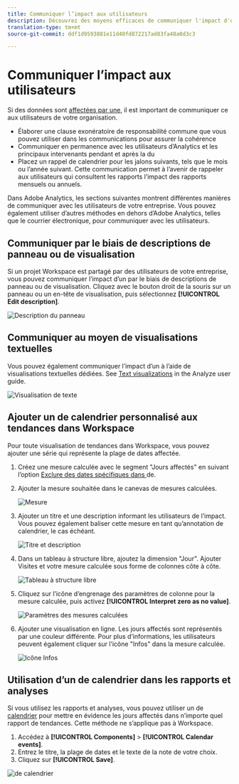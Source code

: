 ```yaml
---
title: Communiquer l’impact aux utilisateurs
description: Découvrez des moyens efficaces de communiquer l'impact d'un  dans votre entreprise.
translation-type: tm+mt
source-git-commit: ddf1d9593881e11d40fd872217ad83fa48a0d3c3

---
```



# Communiquer l’impact aux utilisateurs

Si des données sont [affectées par une](../event-impacted.md), il est important de communiquer ce aux utilisateurs de votre organisation.

* Élaborer une clause exonératoire de responsabilité commune que vous pouvez utiliser dans les communications pour assurer la cohérence
* Communiquer en permanence avec les utilisateurs d’Analytics et les principaux intervenants pendant et après la  du
* Placez un rappel de calendrier pour les jalons suivants, tels que le mois ou l’année suivant. Cette communication permet à l’avenir de rappeler aux utilisateurs qui consultent les rapports l’impact des rapports mensuels ou annuels.

Dans Adobe Analytics, les sections suivantes montrent différentes manières de communiquer avec les utilisateurs de votre entreprise. Vous pouvez également utiliser d’autres méthodes en dehors d’Adobe Analytics, telles que le courrier électronique, pour communiquer avec les utilisateurs.

## Communiquer par le biais de descriptions de panneau ou de visualisation

Si un projet Workspace est partagé par des utilisateurs de votre entreprise, vous pouvez communiquer l’impact d’un  par le biais de descriptions de panneau ou de visualisation. Cliquez avec le bouton droit de la souris sur un panneau ou un en-tête de visualisation, puis sélectionnez **[!UICONTROL Edit description]**.

![Description du panneau](../assets/panel_description.png)

## Communiquer au moyen de visualisations textuelles

Vous pouvez également communiquer l’impact d’un  à l’aide de visualisations textuelles dédiées. See [Text visualizations](/help/analyze/analysis-workspace/visualizations/text.md) in the Analyze user guide.

![Visualisation de texte](../assets/text_visualization.png)

## Ajouter un de calendrier personnalisé  aux tendances dans Workspace

Pour toute visualisation de tendances dans Workspace, vous pouvez ajouter une série qui représente la plage de dates affectée.

1. Créez une mesure calculée avec le segment &quot;Jours affectés&quot; en suivant l’option [Exclure des dates spécifiques dans ](/help/components/c-segmentation/use-cases/exclude-date-range.md)de.
1. Ajouter la mesure souhaitée dans le canevas de mesures calculées.

   ![Mesure](../assets/calcmetric_event.png)

1. Ajouter un titre et une description informant les utilisateurs de l’impact. Vous pouvez également baliser cette mesure en tant qu’annotation de calendrier, le cas échéant.

   ![Titre et description](../assets/calcmetric_title_description.png)

1. Dans un tableau à structure libre, ajoutez la dimension &quot;Jour&quot;. Ajouter Visites et votre mesure calculée sous forme de colonnes côte à côte.

   ![Tableau à structure libre](../assets/calcmetric_freeform.png)

1. Cliquez sur l’icône d’engrenage des paramètres de colonne pour la mesure calculée, puis activez **[!UICONTROL Interpret zero as no value]**.

   ![Paramètres des mesures calculées](../assets/calcmetric_zero_no_value.png)

1. Ajouter une visualisation en ligne. Les jours affectés sont représentés par une couleur différente. Pour plus d’informations, les utilisateurs peuvent également cliquer sur l’icône &quot;Infos&quot; dans la mesure calculée.

   ![Icône Infos](../assets/calcmetric_infoicon.png)

## Utilisation d’un de calendrier dans les rapports et analyses

Si vous utilisez les rapports et analyses, vous pouvez utiliser un de [calendrier](/help/components/t-calendar-event.md) pour mettre en évidence les jours affectés dans n’importe quel rapport de tendances. Cette méthode ne s’applique pas à   Workspace.

1. Accédez à **[!UICONTROL Components]** > **[!UICONTROL Calendar events]**.
2. Entrez le titre, la plage de dates et le texte de la note de votre choix.
3. Cliquez sur **[!UICONTROL Save]**.

![de calendrier](../assets/exclude_calendar_event.png)

